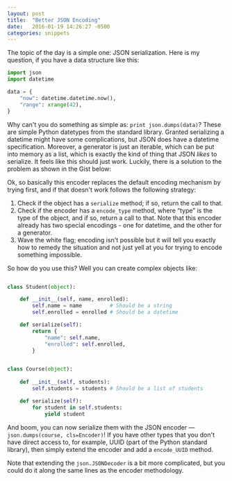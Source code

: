 ```yaml
---
layout: post
title:  "Better JSON Encoding"
date:   2016-01-19 14:26:27 -0500
categories: snippets
---
```


The topic of the day is a simple one: JSON serialization. Here is my question, if you have a data structure like this:

```python
import json
import datetime

data = {
    "now": datetime.datetime.now(), 
    "range": xrange(42), 
}
```

Why can't you do something as simple as: `print json.dumps(data)`? These are simple Python datetypes from the standard library. Granted serializing a datetime might have some complications, but JSON does have a datetime specification. Moreover, a generator is just an iterable, which can be put into memory as a list, which is exactly the kind of thing that JSON _likes_ to serialize. It feels like this should just work. Luckily, there is a solution to the problem as shown in the Gist below:

<script src="https://gist.github.com/bbengfort/7e843106c0b0b85a96fb.js"></script>

Ok, so basically this encoder replaces the default encoding mechanism by trying first, and if that doesn't work follows the following strategy:

1. Check if the object has a `serialize` method; if so, return the call to that. 
2. Check if the encoder has a `encode_type` method, where &ldquo;type&rdquo; is the type of the object, and if so, return a call to that. Note that this encoder already has two special encodings - one for datetime, and the other for a generator. 
3. Wave the white flag; encoding isn't possible but it will tell you exactly how to remedy the situation and not just yell at you for trying to encode something impossible. 

So how do you use this? Well you can create complex objects like:

```python 

class Student(object):

    def __init__(self, name, enrolled):
        self.name = name         # Should be a string
        self.enrolled = enrolled # Should be a datetime

    def serialize(self):
        return {
            "name": self.name, 
            "enrolled": self.enrolled,
        }


class Course(object):
    
    def __init__(self, students):
        self.students = students # Should be a list of students 

    def serialize(self):
        for student in self.students:
            yield student
```

And boom, you can now serialize them with the JSON encoder &mdash; `json.dumps(course, cls=Encoder)`! If you have other types that you don't have direct access to, for example, UUID (part of the Python standard library), then simply extend the encoder and add a `encode_UUID` method. 

Note that extending the `json.JSONDecoder` is a bit more complicated, but you could do it along the same lines as the encoder methodology. 
